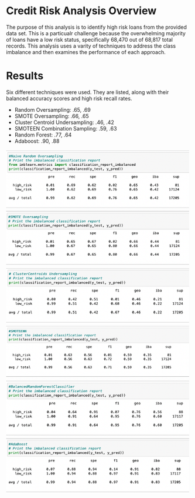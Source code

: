 # Credit Risk Analysis Overview

The purpose of this analysis is to identify high risk loans from the provided data set.  This is a particualr challenge because the overwhelming majority of loans have a low risk status, specifically 68,470 out of 68,817 total records.  This analysis uses a varity of techniques to address the class imbalance and then examines the performance of each approach.

# Results
Six different techniques were used.  They are listed, along with their balanced accuracy scores and high risk recall rates.
- Random Oversampling: .65, .69
- SMOTE Oversampling: .66, .65
- Cluster Centroid Undersampling: .46, .42
- SMOTEEN Combination Sampling: .59, .63
- Random Forest: .77, .64
- Adaboost: .90, .88

<img src="Resources/ROS.png" width="500px"/>   <img src="Resources/SMOTE.png" width="500px"/>
<img src="Resources/Centroid.png" width="500px"/>   <img src="Resources/SMOTEEN.png" width="500px"/>
<img src="Resources/RandomForest.png" width="500px"/>   <img src="Resources/AdaBoost.png" width="500px"/>
